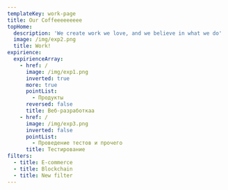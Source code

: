 ```yaml
---
templateKey: work-page
title: Our Coffeeeeeeeee
topHome:
  description: 'We create work we love, and we believe in what we do'
  image: /img/exp2.png
  title: Work!
expirience:
  expirienceArray:
    - href: /
      image: /img/exp1.png
      inverted: true
      more: true
      pointList:
        - Продукты
      reversed: false
      title: Веб-разработкаа
    - href: /
      image: /img/exp3.png
      inverted: false
      pointList:
        - Проведение тестов и прочего
      title: Тестирование
filters:
  - title: E-commerce
  - title: Blockchain
  - title: New filter
---
```


